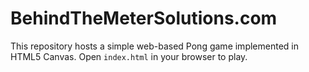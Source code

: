 # BehindTheMeterSolutions.com

This repository hosts a simple web-based Pong game implemented in HTML5 Canvas. Open `index.html` in your browser to play.
